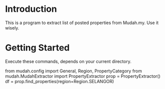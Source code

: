 
# Introduction

This is a program to extract list of posted properties from Mudah.my. Use it wisely.

# Getting Started

Execute these commands, depends on your current directory.

from mudah.config import General, Region, PropertyCategory
from mudah.MudahExtractor import PropertyExtractor
prop = PropertyExtractor()
df = prop.find_properties(region=Region.SELANGOR)
